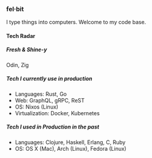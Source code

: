### fel·bit

I type things into computers. Welcome to my code base.

#### Tech Radar

##### Fresh & Shine-y
Odin, Zig

##### Tech I currently use in production
- Languages: Rust, Go
- Web: GraphQL, gRPC, ReST
- OS: Nixos (Linux)
- Virtualization: Docker, Kubernetes

##### Tech I used in Production in the past
- Languages: Clojure, Haskell, Erlang, C, Ruby
- OS: OS X (Mac), Arch (Linux), Fedora (Linux)

<!--
**felbit/felbit** is a ✨ _special_ ✨ repository because its `README.md` (this file) appears on your GitHub profile.

Here are some ideas to get you started:

- 🔭 I’m currently working on ...
- 🌱 I’m currently learning ...
- 👯 I’m looking to collaborate on ...
- 🤔 I’m looking for help with ...
- 💬 Ask me about ...
- 📫 How to reach me: ...
- 😄 Pronouns: ...
- ⚡ Fun fact: ...
-->

